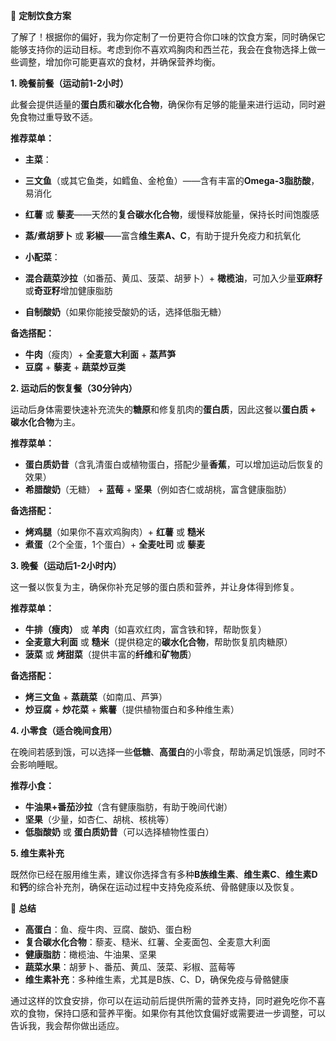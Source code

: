 🥗 **定制饮食方案**

了解了！根据你的偏好，我为你定制了一份更符合你口味的饮食方案，同时确保它能够支持你的运动目标。考虑到你不喜欢鸡胸肉和西兰花，我会在食物选择上做一些调整，增加你可能更喜欢的食材，并确保营养均衡。

  

**1. 晚餐前餐（运动前1-2小时）**

此餐会提供适量的**蛋白质**和**碳水化合物**，确保你有足够的能量来进行运动，同时避免食物过重导致不适。

**推荐菜单：**

- **主菜**：

- **三文鱼**（或其它鱼类，如鳕鱼、金枪鱼）——含有丰富的**Omega-3脂肪酸**，易消化
- **红薯** 或 **藜麦**——天然的**复合碳水化合物**，缓慢释放能量，保持长时间饱腹感
- **蒸/煮胡萝卜** 或 **彩椒**——富含**维生素A、C**，有助于提升免疫力和抗氧化

- **小配菜**：

- **混合蔬菜沙拉**（如番茄、黄瓜、菠菜、胡萝卜）+ **橄榄油**，可加入少量**亚麻籽**或**奇亚籽**增加健康脂肪
- **自制酸奶**（如果你能接受酸奶的话，选择低脂无糖）

**备选搭配：**

- **牛肉**（瘦肉）+ **全麦意大利面** + **蒸芦笋**
- **豆腐** + **藜麦** + **蔬菜炒豆类**

  

**2. 运动后的恢复餐（30分钟内）**

运动后身体需要快速补充流失的**糖原**和修复肌肉的**蛋白质**，因此这餐以**蛋白质 + 碳水化合物**为主。

**推荐菜单：**

- **蛋白质奶昔**（含乳清蛋白或植物蛋白，搭配少量**香蕉**，可以增加运动后恢复的效果）
- **希腊酸奶**（无糖） + **蓝莓** + **坚果**（例如杏仁或胡桃，富含健康脂肪）

**备选搭配：**

- **烤鸡腿**（如果你不喜欢鸡胸肉）+ **红薯** 或 **糙米**
- **煮蛋**（2个全蛋，1个蛋白）+ **全麦吐司** 或 **藜麦**

  

**3. 晚餐（运动后1-2小时内）**

这一餐以恢复为主，确保你补充足够的蛋白质和营养，并让身体得到修复。

**推荐菜单：**

- **牛排（瘦肉）** 或 **羊肉**（如喜欢红肉，富含铁和锌，帮助恢复）
- **全麦意大利面** 或 **糙米**（提供稳定的**碳水化合物**，帮助恢复肌肉糖原）
- **菠菜** 或 **烤甜菜**（提供丰富的**纤维**和**矿物质**）

**备选搭配：**

- **烤三文鱼** + **蒸蔬菜**（如南瓜、芦笋）
- **炒豆腐** + **炒花菜** + **紫薯**（提供植物蛋白和多种维生素）

  

**4. 小零食（适合晚间食用）**

在晚间若感到饿，可以选择一些**低糖**、**高蛋白**的小零食，帮助满足饥饿感，同时不会影响睡眠。

**推荐小食：**

- **牛油果+番茄沙拉**（含有健康脂肪，有助于晚间代谢）
- **坚果**（少量，如杏仁、胡桃、核桃等）
- **低脂酸奶** 或 **蛋白质奶昔**（可以选择植物性蛋白）

  

**5. 维生素补充**

既然你已经在服用维生素，建议你选择含有多种**B族维生素**、**维生素C**、**维生素D**和**钙**的综合补充剂，确保在运动过程中支持免疫系统、骨骼健康以及恢复。

  

🥑 **总结**

- **高蛋白**：鱼、瘦牛肉、豆腐、酸奶、蛋白粉
- **复合碳水化合物**：藜麦、糙米、红薯、全麦面包、全麦意大利面
- **健康脂肪**：橄榄油、牛油果、坚果
- **蔬菜水果**：胡萝卜、番茄、黄瓜、菠菜、彩椒、蓝莓等
- **维生素补充**：多种维生素，尤其是B族、C、D，确保免疫与骨骼健康

  

通过这样的饮食安排，你可以在运动前后提供所需的营养支持，同时避免吃你不喜欢的食物，保持口感和营养平衡。如果你有其他饮食偏好或需要进一步调整，可以告诉我，我会帮你做出适应。